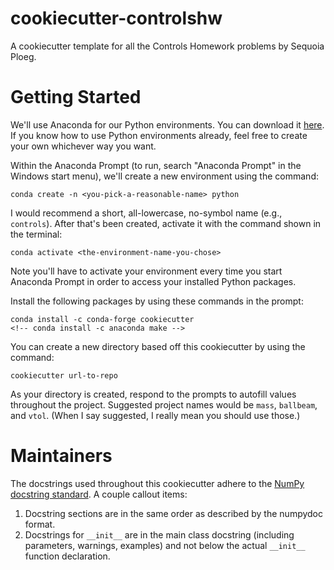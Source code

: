 # cookiecutter-controlshw
A cookiecutter template for all the Controls Homework problems by Sequoia Ploeg.


# Getting Started
We'll use Anaconda for our Python environments. You can download it [here](). 
If you know how to use Python environments already, feel free to create your
own whichever way you want.

Within the Anaconda Prompt (to run, search "Anaconda Prompt" in the Windows 
start menu), we'll create a new environment using the command:

```
conda create -n <you-pick-a-reasonable-name> python
```

I would recommend a short, all-lowercase, no-symbol name (e.g., `controls`). 
After that's been created, activate it with the command shown in the terminal:

```
conda activate <the-environment-name-you-chose>
```

Note you'll have to activate your environment every time you start Anaconda 
Prompt in order to access your installed Python packages.

Install the following packages by using these commands in the prompt:

```
conda install -c conda-forge cookiecutter
<!-- conda install -c anaconda make -->
```

You can create a new directory based off this cookiecutter by using the command:

```
cookiecutter url-to-repo
```

As your directory is created, respond to the prompts to autofill values 
throughout the project. Suggested project names would be `mass`, `ballbeam`, 
and `vtol`. (When I say suggested, I really mean you should use those.)

# Maintainers

The docstrings used throughout this cookiecutter adhere to the 
[NumPy docstring standard](https://numpydoc.readthedocs.io/en/latest/format.html). 
A couple callout items:

1. Docstring sections are in the same order as described by the numpydoc format.
2. Docstrings for ``__init__`` are in the  main class docstring (including 
parameters, warnings, examples) and not below the actual ``__init__`` function 
declaration.

